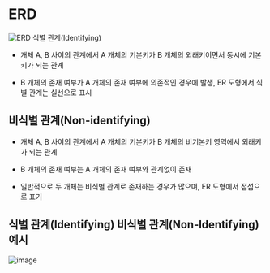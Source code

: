 # ERD
![ERD](https://user-images.githubusercontent.com/103176409/230796341-8bdb988d-5a6f-4924-b577-fecdac038182.png)
식별 관계(Identifying)

- 개체 A, B 사이의 관계에서 A 개체의 기본키가 B 개체의 외래키이면서 동시에 기본키가 되는 관계

- B 개체의 존재 여부가 A 개체의 존재 여부에 의존적인 경우에 발생, ER 도형에서 식별 관계는 실선으로 표시

 

## 비식별 관계(Non-identifying)

- 개체 A, B 사이의 관계에서 A 개체의 기본키가 B 개체의 비기본키 영역에서 외래키가 되는 관계

- B 개체의 존재 여부는 A 개체의 존재 여부와 관계없이 존재

- 일반적으로 두 개체는 비식별 관계로 존재하는 경우가 많으며, ER 도형에서 점섬으로 표기


## 식별 관계(Identifying) 비식별 관계(Non-Identifying) 예시
![image](https://user-images.githubusercontent.com/103176409/230796856-e79b9d09-2f6c-4156-86e0-aacce9d7dcb7.png)
